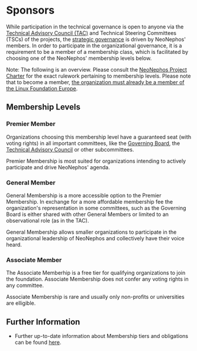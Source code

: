 # Sponsors

While participation in the technical governance is open to anyone via the [Technical Advisory Council (TAC)](../technical_advisory_council/technical_advisory_council_introduction.md) and Technical Steering Committees (TSCs) of the projects, the [strategic governance](../governing_board/governing_board_introduction.md) is driven by NeoNephos' members. In order to participate in the organizational governance, it is a requirement to be a member of a membership class, which is facilitated by choosing one of the NeoNephos' membership levels below.

Note: The following is an overview. Please consult the [NeoNephos Project Charter](https://cdn.platform.linuxfoundation.org/agreements/neonephos-foundation.pdf?__hstc=81619592.b399ecdf5f859a9f55ff3dc8bf8218d5.1748238689615.1750928571631.1750956925388.76&__hssc=81619592.1.1750956925388&__hsfp=1765797706) for the exact rulework pertaining to membership levels. Please note that to become a member, [the organization must already be a member of the Linux Foundation Europe](https://cdn.platform.linuxfoundation.org/agreements/neonephos-foundation.pdf?__hstc=81619592.11739e1f4ca03192f4e918409f725053.1748961872693.1755169332458.1755604645613.29&__hssc=81619592.2.1755604645613&__hsfp=1879682750).

## Membership Levels

### Premier Member

Organizations choosing this membership level have a guaranteed seat (with voting rights) in all important committees, like the [Governing Board](../governing_board/governing_board_introduction.md), the [Technical Advisory Council](../technical_advisory_council/technical_advisory_council_introduction.md) or other subcommittees.

Premier Membership is most suited for organizations intending to actively participate and drive NeoNephos' agenda.

### General Member

General Membership is a more accessible option to the Premier Membership. In exchange for a more affordable membership fee the organization's representation in some committees, such as the Governing Board is either shared with other General Members or limited to an observational role (as in the TAC).

General Membership allows smaller organizations to participate in the organizational leadership of NeoNephos and collectively have their voice heard. 

### Associate Member

The Associate Memberhip is a free tier for qualifying organizations to join the foundation. Associate Membership does not confer any voting rights in any committee. 

Associate Membership is rare and usually only non-profits or universities are elligible.

## Further Information

* Further up-to-date information about Membership tiers and obligations can be found [here](https://cdn.platform.linuxfoundation.org/agreements/neonephos-foundation.pdf?__hstc=81619592.b399ecdf5f859a9f55ff3dc8bf8218d5.1748238689615.1750678834648.1750743563130.65&__hssc=81619592.2.1750743563130&__hsfp=1765797706).
